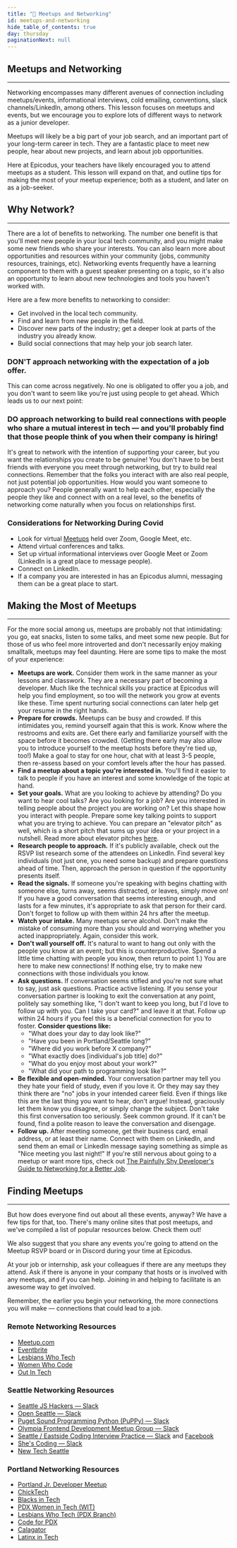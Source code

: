 ```yaml
---
title: "📓 Meetups and Networking"
id: meetups-and-networking
hide_table_of_contents: true
day: thursday
paginationNext: null
---
```


## Meetups and Networking
---

Networking encompasses many different avenues of connection including meetups/events, informational interviews, cold emailing, conventions, slack channels/LinkedIn, among others. This lesson focuses on meetups and events, but we encourage you to explore lots of different ways to network as a junior developer.

Meetups will likely be a big part of your job search, and an important part of your long-term career in tech. They are a fantastic place to meet new people, hear about new projects, and learn about job opportunities.

Here at Epicodus, your teachers have likely encouraged you to attend meetups as a student. This lesson will expand on that, and outline tips for making the most of your meetup experience; both as a student, and later on as a job-seeker.
 
## Why Network?
---

There are a lot of benefits to networking. The number one benefit is that you'll meet new people in your local tech community, and you might make some new friends who share your interests. You can also learn more about opportunities and resources within your community (jobs, community resources, trainings, etc). Networking events frequently have a learning component to them with a guest speaker presenting on a topic, so it's also an opportunity to learn about new technologies and tools you haven't worked with.

Here are a few more benefits to networking to consider:

* Get involved in the local tech community.
* Find and learn from new people in the field.
* Discover new parts of the industry; get a deeper look at parts of the industry you already know.
* Build social connections that may help your job search later.

### DON'T approach networking with the expectation of a job offer.

This can come across negatively. No one is obligated to offer you a job, and you don't want to seem like you're just using people to get ahead. Which leads us to our next point:

### DO approach networking to build real connections with people who share a mutual interest in tech — and you'll probably find that those people think of you when their company is hiring!

It's great to network with the intention of supporting your career, but you want the relationships you create to be genuine! You don't have to be best friends with everyone you meet through networking, but try to build real connections. Remember that the folks you interact with are also real people, not just potential job opportunities. How would you want someone to approach you? People generally want to help each other, especially the people they like and connect with on a real level, so the benefits of networking come naturally when you focus on relationships first.

### Considerations for Networking During Covid
* Look for virtual [Meetups](https://www.meetup.com/) held over Zoom, Google Meet, etc.
* Attend virtual conferences and talks.
* Set up virtual informational interviews over Google Meet or Zoom (LinkedIn is a great place to message people).
* Connect on LinkedIn.
* If a company you are interested in has an Epicodus alumni, messaging them can be a great place to start.

## Making the Most of Meetups
---

For the more social among us, meetups are probably not that intimidating: you go, eat snacks, listen to some talks, and meet some new people.
But for those of us who feel more introverted and don't necessarily enjoy making smalltalk, meetups may feel daunting. Here are some tips to make the most of your experience:

* **Meetups are work.** Consider them work in the same manner as your lessons and classwork. They are a necessary part of becoming a developer. Much like the technical skills you practice at Epicodus will help you find employment, so too will the network you grow at events like these. Time spent nurturing social connections can later help get your resume in the right hands.
* **Prepare for crowds.** Meetups can be busy and crowded. If this intimidates you, remind yourself again that this is work. Know where the restrooms and exits are. Get there early and familiarize yourself with the space before it becomes crowded. (Getting there early may also allow you to introduce yourself to the meetup hosts before they're tied up, too!) Make a goal to stay for one hour, chat with at least 3-5 people, then re-assess based on your comfort levels after the hour has passed.
* **Find a meetup about a topic you're interested in.** You'll find it easier to talk to people if you have an interest and some knowledge of the topic at hand.
* **Set your goals.** What are you looking to achieve by attending? Do you want to hear cool talks? Are you looking for a job? Are you interested in telling people about the project you are working on? Let this shape how you interact with people. Prepare some key talking points to support what you are trying to achieve. You can prepare an "elevator pitch" as well, which is a short pitch that sums up your idea or your project in a nutshell. Read more about elevator pitches [here](https://www.fastcompany.com/3004484/problem-your-elevator-pitch-and-how-fix-it).
* **Research people to approach.** If it's publicly available, check out the RSVP list research some of the attendees on LinkedIn. Find several key individuals (not just one, you need some backup) and prepare questions ahead of time. Then, approach the person in question if the opportunity presents itself.
* **Read the signals.** If someone you're speaking with begins chatting with someone else, turns away, seems distracted, or leaves, simply move on! If you have a good conversation that seems interesting enough, and lasts for a few minutes, it's appropriate to ask that person for their card. Don't forget to follow up with them within 24 hrs after the meetup.
* **Watch your intake.** Many meetups serve alcohol. Don't make the mistake of consuming more than you should and worrying whether you acted inappropriately. Again, consider this work.
* **Don't wall yourself off.** It's natural to want to hang out only with the people you know at an event; but this is counterproductive. Spend a little time chatting with people you know, then return to point 1.) You are here to make new connections! If nothing else, try to make new connections with those individuals you know.
* **Ask questions.** If conversation seems stifled and you're not sure what to say, just ask questions. Practice active listening. If you sense your conversation partner is looking to exit the conversation at any point, politely say something like, "I don't want to keep you long, but I'd love to follow up with you. Can I take your card?" and leave it at that. Follow up within 24 hours if you feel this is a beneficial connection for you to foster. **Consider questions like:**
  * "What does your day to day look like?"
  * "Have you been in Portland/Seattle long?"
  * "Where did you work before X company?"
  * "What exactly does [individual's job title] do?"
  * "What do you enjoy most about your work?"
  * "What did your path to programming look like?"
* **Be flexible and open-minded.** Your conversation partner may tell you they hate your field of study, even if you love it. Or they may say they think there are "no" jobs in your intended career field. Even if things like this are the last thing you want to hear, don't argue! Instead, graciously let them know you disagree, or simply change the subject. Don't take this first conversation too seriously. Seek common ground. If it can't be found, find a polite reason to leave the conversation and disengage.
* **Follow up.** After meeting someone, get their business card, email address, or at least their name. Connect with them on LinkedIn, and send them an email or LinkedIn message saying something as simple as "Nice meeting you last night!"
If you're still nervous about going to a meetup or want more tips, check out [The Painfully Shy Developer's Guide to Networking for a Better Job](https://www.samjulien.com/shy-dev-networking).

## Finding Meetups
---

But how does everyone find out about all these events, anyway? We have a few tips for that, too. There's many online sites that post meetups, and we've compiled a  list of popular resources below. Check them out! 

We also suggest that you share any events you're going to attend on the Meetup RSVP board or in Discord during your time at Epicodus. 

At your job or internship, ask your colleagues if there are any meetups they attend. Ask if there is anyone in your company that hosts or is involved with any meetups, and if you can help. Joining in and helping to facilitate is an awesome way to get involved.

Remember, the earlier you begin your networking, the more connections you will make — connections that could lead to a job.
 
### Remote Networking Resources

* [Meetup.com](https://www.meetup.com/)
* [Eventbrite](https://www.eventbrite.com/)
* [Lesbians Who Tech](https://lesbianswhotech.org/virtualpridesummit)
* [Women Who Code](https://www.womenwhocode.com/events)
* [Out In Tech](https://outintech.com/)

### Seattle Networking Resources

* [Seattle JS Hackers — Slack](https://seattlejshackers.slack.com/join/shared_invite/enQtMzYzMDcwNzQ3Nzk0LTcxZDI5NjA1MjIwYzdkYjQ5ZDhhYjVlNzg1MjljZTg5NjU1YTRlYzhjMjNiZTQ0Y2NkMGRkOTQ2N2Q2N2VjYzU)
* [Open Seattle — Slack](https://openseattle.org/)
* [Puget Sound Programming Python (PuPPy) — Slack](https://www.pspython.com/app/)
* [Olympia Frontend Development Meetup Group — Slack](https://olyjs.slack.com/join/shared_invite/enQtODkxMTQ2MTg0ODAzLTc4ZTEwOWJmOGQyODcwNmQyZmZlM2UxYjk0YjAxMDY1YTBkOWIyNzBhOTkxNDU3NjBlYmJmNmI5YjQ4OGFjZDY)
* [Seattle / Eastside Coding Interview Practice — Slack](https://sde-skills.slack.com/join/shared_invite/enQtOTY5Mzc0MjY5NjUzLWY4ODk1ZDc5OGExMGJlZjc5MDExOGMxN2NhYWI4MDBiZjYyMzcxMWM0NGQ1MGMwZjI4YmE1ZGQ0ODUwNTRlNWY) and [Facebook](https://www.facebook.com/groups/sdeskills)
* [She's Coding — Slack](https://shescoding.typeform.com/to/fcSCQs)
* [New Tech Seattle](https://www.newtechnorthwest.com/)


### Portland Networking Resources

* [Portland Jr. Developer Meetup](https://www.meetup.com/Portland-JR-DEVELOPER-Meetup/)
* [ChickTech](https://www.meetup.com/ChickTech-Portland/)
* [Blacks in Tech](https://www.meetup.com/PDX-Blacks-in-Technology-Meetup/)
* [PDX Women in Tech (WIT)](https://www.meetup.com/Portland-Women-in-Technology/)
* [Lesbians Who Tech (PDX Branch)](https://lesbianswhotech.org/events/city/portland/)
* [Code for PDX](https://www.meetup.com/Code-for-PDX/)
* [Calagator](https://calagator.org/)
* [Latinx in Tech](https://www.meetup.com/LatinxTechPDX/)
 
 

